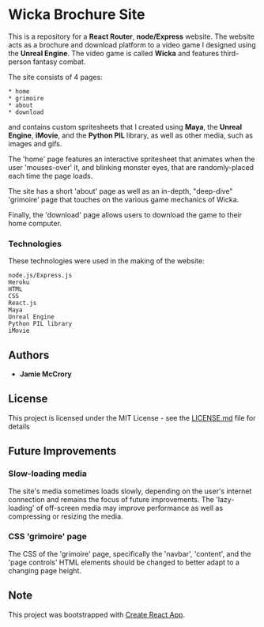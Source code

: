 # Wicka Brochure Site

This is a repository for a **React Router**, **node/Express** website. The website acts as a brochure and download platform to a video game I designed using the **Unreal Engine**. The video game is called **Wicka** and features third-person fantasy combat.

The site consists of 4 pages:
```
* home
* grimoire
* about
* download
```
and contains custom spritesheets that I created using **Maya**, the **Unreal Engine**, **iMovie**, and the **Python PIL** library, as well as other media, such as images and gifs.

The 'home' page features an interactive spritesheet that animates when the user 'mouses-over' it, and blinking monster eyes, that are randomly-placed each time the page loads.

The site has a short 'about' page as well as an in-depth, "deep-dive" 'grimoire' page that touches on the various game mechanics of Wicka.

Finally, the 'download' page allows users to download the game to their home computer.

### Technologies

These technologies were used in the making of the website:

```
node.js/Express.js
Heroku
HTML
CSS
React.js
Maya
Unreal Engine
Python PIL library
iMovie
```

## Authors

* **Jamie McCrory**

## License

This project is licensed under the MIT License - see the [LICENSE.md](LICENSE.md) file for details

## Future Improvements

### Slow-loading media
The site's media sometimes loads slowly, depending on the user's internet connection and remains the focus of future improvements. The 'lazy-loading' of off-screen media may improve performance as well as compressing or resizing the media.

### CSS 'grimoire' page
The CSS of the 'grimoire' page, specifically the 'navbar', 'content', and the 'page controls' HTML elements should be changed to better adapt to a changing page height.

## Note

This project was bootstrapped with [Create React App](https://github.com/facebook/create-react-app).

